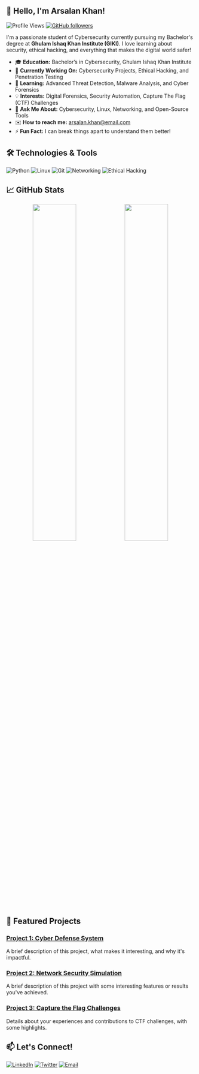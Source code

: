 ## 👋 Hello, I'm Arsalan Khan!

![Profile Views](https://komarev.com/ghpvc/?username=yourusername&color=blue)
[![GitHub followers](https://img.shields.io/github/followers/yourusername?style=social)](https://github.com/yourusername?tab=followers)

I'm a passionate student of Cybersecurity currently pursuing my Bachelor's degree at **Ghulam Ishaq Khan Institute (GIKI)**. I love learning about security, ethical hacking, and everything that makes the digital world safer! 

- 🎓 **Education:** Bachelor’s in Cybersecurity, Ghulam Ishaq Khan Institute
- 🔭 **Currently Working On:** Cybersecurity Projects, Ethical Hacking, and Penetration Testing
- 🌱 **Learning:** Advanced Threat Detection, Malware Analysis, and Cyber Forensics
- 💡 **Interests:** Digital Forensics, Security Automation, Capture The Flag (CTF) Challenges
- 💬 **Ask Me About:** Cybersecurity, Linux, Networking, and Open-Source Tools
- ✉️ **How to reach me:** arsalan.khan@email.com
- ⚡ **Fun Fact:** I can break things apart to understand them better!

## 🛠️ Technologies & Tools

![Python](https://img.shields.io/badge/-Python-05122A?style=flat&logo=python) 
![Linux](https://img.shields.io/badge/-Linux-05122A?style=flat&logo=linux) 
![Git](https://img.shields.io/badge/-Git-05122A?style=flat&logo=git)
![Networking](https://img.shields.io/badge/-Networking-05122A?style=flat&logo=cisco)
![Ethical Hacking](https://img.shields.io/badge/-Ethical%20Hacking-05122A?style=flat&logo=hackaday)

## 📈 GitHub Stats

<p align="center">
  <img width="48%" src="https://github-readme-stats.vercel.app/api?username=yourusername&show_icons=true&theme=radical" />
  <img width="48%" src="https://github-readme-streak-stats.herokuapp.com/?user=yourusername&theme=radical" />
</p>

## 🚀 Featured Projects

### [Project 1: Cyber Defense System](https://github.com/yourusername/project1)
A brief description of this project, what makes it interesting, and why it's impactful.

### [Project 2: Network Security Simulation](https://github.com/yourusername/project2)
A brief description of this project with some interesting features or results you've achieved.

### [Project 3: Capture the Flag Challenges](https://github.com/yourusername/project3)
Details about your experiences and contributions to CTF challenges, with some highlights.

## 📫 Let's Connect!

[![LinkedIn](https://img.shields.io/badge/LinkedIn-blue?style=flat-square&logo=linkedin)](https://www.linkedin.com/in/yourlinkedinprofile)
[![Twitter](https://img.shields.io/badge/Twitter-blue?style=flat-square&logo=twitter)](https://twitter.com/yourtwitterhandle)
[![Email](https://img.shields.io/badge/Email-Here-blue)](mailto:arsalan.khan@email.com)


